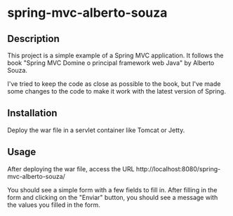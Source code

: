 # spring-mvc-alberto-souza

## Description

This project is a simple example of a Spring MVC application.
It follows the book "Spring MVC Domine o principal framework web Java" by Alberto Souza.

I've tried to keep the code as close as possible to the book, but I've made some changes to the code to make it work with the latest version of Spring.


## Installation

Deploy the war file in a servlet container like Tomcat or Jetty.

## Usage

After deploying the war file, access the URL http://localhost:8080/spring-mvc-alberto-souza/

You should see a simple form with a few fields to fill in. After filling in the form and clicking on the "Enviar" button, you should see a message with the values you filled in the form.